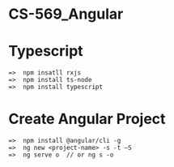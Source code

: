 # CS-569_Angular

# Typescript

    =>  npm insatll rxjs
    =>  npm install ts-node
    =>  npm install typescript
    
# Create Angular Project

    =>  npm install @angular/cli -g
    =>  ng new <project-name> -s -t –S
    =>  ng serve o  // or ng s -o

#
